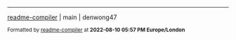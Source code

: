 

ㅤ\
ㅤ\
ㅤ

-----------
[readme-compiler](https://www.github.com/denwong47/readme-compiler) | main | denwong47

<sub>Formatted by [readme-compiler](https://www.github.com/denwong47/readme-compiler) at <strong>2022-08-10 05:57 PM Europe/London</strong></sub>